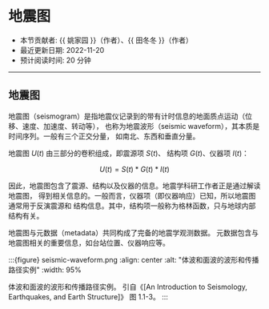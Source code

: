 # 地震图

- 本节贡献者: {{ 姚家园 }}（作者）、{{ 田冬冬 }}（作者）
- 最近更新日期: 2022-11-20
- 预计阅读时间: 20 分钟

---

## 地震图

地震图（seismogram）是指地震仪记录到的带有计时信息的地面质点运动（位移、速度、加速度、转动等），
也称为地震波形（seismic waveform），其本质是时间序列。一般有三个正交分量，
如南北、东西和垂直分量。

地震图 $U(t)$ 由三部分的卷积组成，即震源项 $S(t)$、
结构项 $G(t)$、仪器项 $I(t)$：

$$
U(t) = S(t)*G(t)*I(t)
$$

因此，地震图包含了震源、结构以及仪器的信息。地震学科研工作者正是通过解读地震图，
得到相关信息的。一般而言，仪器项（即仪器响应）已知，所以地震图通常用于反演震源和
结构信息。其中，结构项一般称为格林函数，只与地球内部结构有关。

地震图与元数据（metadata）共同构成了完备的地震学观测数据。
元数据包含与地震图相关的重要信息，如台站位置、仪器响应等。

:::{figure} seismic-waveform.png
:align: center
:alt: "体波和面波的波形和传播路径实例"
:width: 95%

体波和面波的波形和传播路径实例。
引自《[An Introduction to Seismology, Earthquakes, and Earth Structure]》
图 1.1-3。
:::
